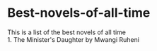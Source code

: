# Best-novels-of-all-time
This is a list of the best novels of all time\
     1. The Minister's Daughter by Mwangi Ruheni

